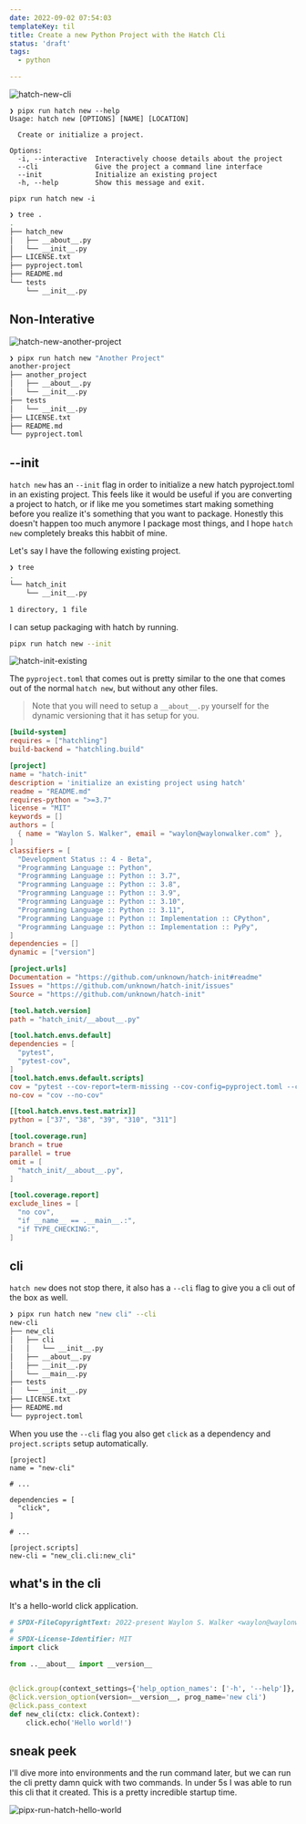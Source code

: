 ```yaml
---
date: 2022-09-02 07:54:03
templateKey: til
title: Create a new Python Project with the Hatch Cli
status: 'draft'
tags:
  - python

---
```



![hatch-new-cli](https://screenshots.waylonwalker.com/hatch-new-cli.webp)

```
❯ pipx run hatch new --help
Usage: hatch new [OPTIONS] [NAME] [LOCATION]

  Create or initialize a project.

Options:
  -i, --interactive  Interactively choose details about the project
  --cli              Give the project a command line interface
  --init             Initialize an existing project
  -h, --help         Show this message and exit.
```

```
pipx run hatch new -i
```

``` bash
❯ tree .
.
├── hatch_new
│   ├── __about__.py
│   └── __init__.py
├── LICENSE.txt
├── pyproject.toml
├── README.md
└── tests
    └── __init__.py
```

## Non-Interative


![hatch-new-another-project](https://screenshots.waylonwalker.com/hatch-new-another-project.webp)

``` bash
❯ pipx run hatch new "Another Project"
another-project
├── another_project
│   ├── __about__.py
│   └── __init__.py
├── tests
│   └── __init__.py
├── LICENSE.txt
├── README.md
└── pyproject.toml
```

## --init

`hatch new` has an `--init` flag in order to initialize a new hatch
pyproject.toml in an existing project.  This feels like it would be useful if
you are converting a project to hatch, or if like me you sometimes start making
something before you realize it's something that you want to package.  Honestly
this doesn't happen too much anymore I package most things, and I hope `hatch
new` completely breaks this habbit of mine.

Let's say I have the following existing project.

``` bash
❯ tree
.
└── hatch_init
    └── __init__.py

1 directory, 1 file
```

I can setup packaging with hatch by running.

``` bash
pipx run hatch new --init
```

![hatch-init-existing](https://screenshots.waylonwalker.com/hatch-init-existing.webp)


The `pyproject.toml` that comes out is pretty similar to the one that comes out
of the normal `hatch new`, but without any other files.

> Note that you will need to setup a `__about__.py` yourself for the dynamic
> versioning that it has setup for you.

``` toml
[build-system]
requires = ["hatchling"]
build-backend = "hatchling.build"

[project]
name = "hatch-init"
description = 'initialize an existing project using hatch'
readme = "README.md"
requires-python = ">=3.7"
license = "MIT"
keywords = []
authors = [
  { name = "Waylon S. Walker", email = "waylon@waylonwalker.com" },
]
classifiers = [
  "Development Status :: 4 - Beta",
  "Programming Language :: Python",
  "Programming Language :: Python :: 3.7",
  "Programming Language :: Python :: 3.8",
  "Programming Language :: Python :: 3.9",
  "Programming Language :: Python :: 3.10",
  "Programming Language :: Python :: 3.11",
  "Programming Language :: Python :: Implementation :: CPython",
  "Programming Language :: Python :: Implementation :: PyPy",
]
dependencies = []
dynamic = ["version"]

[project.urls]
Documentation = "https://github.com/unknown/hatch-init#readme"
Issues = "https://github.com/unknown/hatch-init/issues"
Source = "https://github.com/unknown/hatch-init"

[tool.hatch.version]
path = "hatch_init/__about__.py"

[tool.hatch.envs.default]
dependencies = [
  "pytest",
  "pytest-cov",
]
[tool.hatch.envs.default.scripts]
cov = "pytest --cov-report=term-missing --cov-config=pyproject.toml --cov=hatch_init --cov=tests"
no-cov = "cov --no-cov"

[[tool.hatch.envs.test.matrix]]
python = ["37", "38", "39", "310", "311"]

[tool.coverage.run]
branch = true
parallel = true
omit = [
  "hatch_init/__about__.py",
]

[tool.coverage.report]
exclude_lines = [
  "no cov",
  "if __name__ == .__main__.:",
  "if TYPE_CHECKING:",
]
```

## cli

`hatch new` does not stop there, it also has a `--cli` flag to give you a cli out of the box as well.

``` bash
❯ pipx run hatch new "new cli" --cli
new-cli
├── new_cli
│   ├── cli
│   │   └── __init__.py
│   ├── __about__.py
│   ├── __init__.py
│   └── __main__.py
├── tests
│   └── __init__.py
├── LICENSE.txt
├── README.md
└── pyproject.toml
```

When you use the `--cli` flag you also get `click` as a dependency and
`project.scripts` setup automatically.

```
[project]
name = "new-cli"

# ...

dependencies = [
  "click",
]

# ...

[project.scripts]
new-cli = "new_cli.cli:new_cli"
```

## what's in the cli

It's a hello-world click application.

``` python
# SPDX-FileCopyrightText: 2022-present Waylon S. Walker <waylon@waylonwalker.com>
#
# SPDX-License-Identifier: MIT
import click

from ..__about__ import __version__


@click.group(context_settings={'help_option_names': ['-h', '--help']}, invoke_without_command=True)
@click.version_option(version=__version__, prog_name='new cli')
@click.pass_context
def new_cli(ctx: click.Context):
    click.echo('Hello world!')
```

## sneak peek

I'll dive more into environments and the run command later, but we can run the
cli pretty damn quick with two commands. In under 5s I was able to run this cli
that it created.  This is a pretty incredible startup time.


![pipx-run-hatch-hello-world](https://screenshots.waylonwalker.com/pipx-run-hatch-hello-world.webp)
